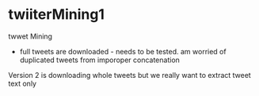 # twiiterMining1

 twwet Mining 
- full tweets are downloaded - needs to be tested.
am worried of duplicated tweets 
from imporoper concatenation
 
Version 2 is downloading whole tweets
but we really want to extract tweet text only

